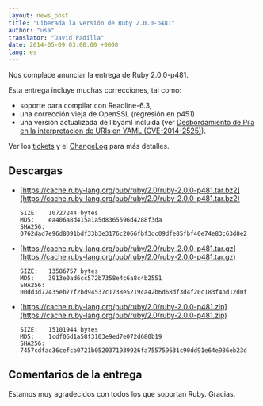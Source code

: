 ```yaml
---
layout: news_post
title: "Liberada la versión de Ruby 2.0.0-p481"
author: "usa"
translator: "David Padilla"
date: 2014-05-09 03:00:00 +0000
lang: es
---
```


Nos complace anunciar la entrega de Ruby 2.0.0-p481.

Esta entrega incluye muchas correcciones, tal como:

* soporte para compilar con Readline-6.3,
* una corrección vieja de OpenSSL (regresión en p451)
* una versión actualizada de libyaml incluida
  (ver [Desbordamiento de Pila en la interpretacion de URIs en YAML (CVE-2014-2525)](https://www.ruby-lang.org/es/news/2014/03/29/heap-overflow-in-yaml-uri-escape-parsing-cve-2014-2525/)).

Ver los [tickets](https://bugs.ruby-lang.org/projects/ruby-200/issues?set_filter=1&amp;status_id=5)
y el [ChangeLog](http://svn.ruby-lang.org/repos/ruby/tags/v2_0_0_481/ChangeLog)
para más detalles.

## Descargas

* [https://cache.ruby-lang.org/pub/ruby/2.0/ruby-2.0.0-p481.tar.bz2](https://cache.ruby-lang.org/pub/ruby/2.0/ruby-2.0.0-p481.tar.bz2)

      SIZE:   10727244 bytes
      MD5:    ea406a8d415a1a5d8365596d4288f3da
      SHA256: 0762dad7e96d8091bdf33b3e3176c2066fbf3dc09dfe85fbf40e74e83c63d8e2

* [https://cache.ruby-lang.org/pub/ruby/2.0/ruby-2.0.0-p481.tar.gz](https://cache.ruby-lang.org/pub/ruby/2.0/ruby-2.0.0-p481.tar.gz)

      SIZE:   13586757 bytes
      MD5:    3913e0ad6cc572b7358e4c6a8c4b2551
      SHA256: 00dd3d72435eb77f2bd94537c1738e5219ca42b6d68df3d4f20c183f4bd12d0f

* [https://cache.ruby-lang.org/pub/ruby/2.0/ruby-2.0.0-p481.zip](https://cache.ruby-lang.org/pub/ruby/2.0/ruby-2.0.0-p481.zip)

      SIZE:   15101944 bytes
      MD5:    1cdf06d1a58f3103e9ed7e072d680b19
      SHA256: 7457cdfac36cefcb0721b0520371939926fa755759631c90dd91e64e986eb23d

## Comentarios de la entrega

Estamos muy agradecidos con todos los que soportan Ruby.
Gracias.
